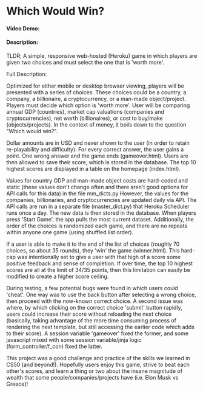 # Which Would Win?
#### Video Demo:  <URL HERE>
#### Description:
TLDR; A simple, responsive web-hosted (Heroku) game in which players are given two choices and must select the one that is 'worth more'.

Full Description:

Optimized for either mobile or desktop browser viewing, players will be presented with a series of choices. These choices could be a country, a company, a billionaire, a cryptocurrency, or a man-made object/project.
Players must decide which option is 'worth more'. User will be comparing annual GDP (countries), market cap valuations (companies and cryptocurrencies), net worth (billionaires), or cost to buy/make (objects/projects).
In the context of money, it boils down to the question "Which would win?".

Dollar amounts are in USD and never shown to the user (in order to retain re-playability and difficulty). For every correct answer, the user gains a point. One wrong answer and the game ends (gameover.html). Users are then allowed to save their score, which is stored in the database. The top 10 highest scores are displayed in a table on the homepage (index.html).

Values for country GDP and man-made object costs are hard-coded and static (these values don't change often and there aren't good options for API calls for this data) in the file mm_dicts.py
However, the values for the companies, billionaries, and cryptocurrencies are updated daily via API. The API calls are run in a separate file (master_dict.py) that Heroku Scheduler runs once a day. The new data is then stored in the database. When players press 'Start Game', the app pulls the most current dataset. Additionally, the order of the choices is randomized each game, and there are no repeats within anyone one game (using shuffled list order).

If a user is able to make it to the end of the list of choices (roughly 70 choices, so about 35 rounds), they 'win' the game (winner.html). This hard-cap was intentionally set to give a user with that high of a score some positive feedback and sense of completion. If over time, the top 10 highest scores are all at the limit of 34/35 points, then this limitation can easily be modified to create a higher score ceiling.

During testing, a few potential bugs were found in which users could 'cheat'. One way was to use the back button after selecting a wrong choice, then proceed with the now-known correct choice. A second issue was where, by which clicking on the correct choice 'submit' button rapidly, users could increase their score without reloading the next choice (basically, taking advantage of the more time consuming process of rendering the next template, but still accessing the earlier code which adds to their score). A session variable 'gameover' fixed the former, and some javascript mixed with some session variable/jinja logic (form_controller/f_con) fixed the latter.

This project was a good challenge and practice of the skills we learned in CS50 (and beyond!). Hopefully users enjoy this game, strive to beat each other's scores, and learn a thing or two about the insane magnitude of wealth that some people/companies/projects have (i.e. Elon Musk vs Greece)!